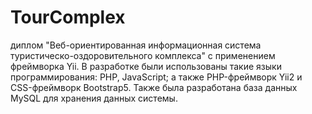 # TourComplex
диплом "Веб-ориентированная информационная система туристическо-оздоровительного комплекса" с применением фреймворка Yii.
В разработке были использованы такие языки программирования: PHP, JavaScript; а также PHP-фреймворк Yii2 и CSS-фреймворк Bootstrap5.
Также была разработана база данных MySQL для хранения данных системы.

